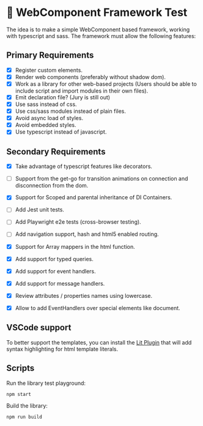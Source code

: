 # 🚀 WebComponent Framework Test

The idea is to make a simple WebComponent based framework, working with typescript and sass.
The framework must allow the following features:

## Primary Requirements

-   [x] Register custom elements.
-   [x] Render web components (preferably without shadow dom).
-   [x] Work as a library for other web-based projects (Users should be able to include script and import modules in their own files).
-   [x] Emit declaration file? (Jury is still out)
-   [x] Use sass instead of css.
-   [x] Use css/sass modules instead of plain files.
-   [x] Avoid async load of styles.
-   [x] Avoid embedded styles.
-   [x] Use typescript instead of javascript.

## Secondary Requirements

-   [x] Take advantage of typescript features like decorators.
-   [ ] Support from the get-go for transition animations on connection and disconnection from the dom.
-   [x] Support for Scoped and parental inheritance of DI Containers.
-   [ ] Add Jest unit tests.
-   [ ] Add Playwright e2e tests (cross-browser testing).
-   [ ] Add navigation support, hash and html5 enabled routing.
-   [x] Support for Array mappers in the html function.
-   [x] Add support for typed queries.
-   [x] Add support for event handlers.
-   [X] Add support for message handlers.
-   [X] Review attributes / properties names using lowercase.
-   [X] Allow to add EventHandlers over special elements like document.


## VSCode support

To better support the templates, you can install the [Lit Plugin](https://marketplace.visualstudio.com/items?itemName=runem.lit-plugin) that will add syntax highlighting for html template literals.

## Scripts

Run the library test playground:

```shell
npm start
```

Build the library:

```shell
npm run build
```
